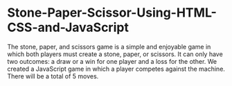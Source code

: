 # Stone-Paper-Scissor-Using-HTML-CSS-and-JavaScript
The stone, paper, and scissors game is a simple and enjoyable game in which both players must create a stone, paper, or scissors. It can only have two outcomes: a draw or a win for one player and a loss for the other. We created a JavaScript game in which a player competes against the machine. There will be a total of 5 moves. 
